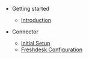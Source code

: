 - Getting started

  - [Introduction](introduction.md)

- Connector

  - [Initial Setup](connectors/initialSetup.md)
  - [Freshdesk Configuration](connectors/freshdesk.md)
